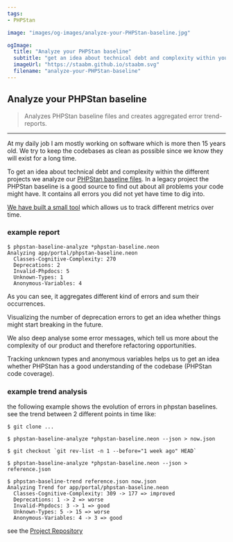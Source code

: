 ```yaml
---
tags:
- PHPStan

image: "images/og-images/analyze-your-PHPStan-baseline.jpg"

ogImage:
  title: "Analyze your PHPStan baseline"
  subtitle: "get an idea about technical debt and complexity within your projects"
  imageUrl: "https://staabm.github.io/staabm.svg"
  filename: "analyze-your-PHPStan-baseline"
---
```



## Analyze your PHPStan baseline

> Analyzes PHPStan baseline files and creates aggregated error trend-reports.

---

At my daily job I am mostly working on software which is more then 15 years old.
We try to keep the codebases as clean as possible since we know they will exist for a long time.

To get an idea about technical debt and complexity within the different projects we analyze our [PHPStan baseline files](https://phpstan.org/user-guide/baseline).
In a legacy project the PHPStan baseline is a good source to find out about all problems your code might have.
It contains all errors you did not yet have time to dig into.

[We have built a small tool](https://github.com/staabm/phpstan-baseline-analysis) which allows us to track different metrics over time.

### example report

```
$ phpstan-baseline-analyze *phpstan-baseline.neon
Analyzing app/portal/phpstan-baseline.neon
  Classes-Cognitive-Complexity: 270
  Deprecations: 2
  Invalid-Phpdocs: 5
  Unknown-Types: 1
  Anonymous-Variables: 4
```

As you can see, it aggregates different kind of errors and sum their occurrences.

Visualizing the number of deprecation errors to get an idea whether things might start breaking in the future.

We also deep analyse some error messages, which tell us more about the complexity of our product and therefore refactoring opportunities.

Tracking unknown types and anonymous variables helps us to get an idea whether PHPStan has a good understanding of the codebase (PHPStan code coverage).

### example trend analysis

the following example shows the evolution of errors in phpstan baselines.
see the trend between 2 different points in time like:

```
$ git clone ...

$ phpstan-baseline-analyze *phpstan-baseline.neon --json > now.json

$ git checkout `git rev-list -n 1 --before="1 week ago" HEAD`

$ phpstan-baseline-analyze *phpstan-baseline.neon --json > reference.json

$ phpstan-baseline-trend reference.json now.json
Analyzing Trend for app/portal/phpstan-baseline.neon
  Classes-Cognitive-Complexity: 309 -> 177 => improved
  Deprecations: 1 -> 2 => worse
  Invalid-Phpdocs: 3 -> 1 => good
  Unknown-Types: 5 -> 15 => worse
  Anonymous-Variables: 4 -> 3 => good
```


see the [Project Repository](https://github.com/staabm/phpstan-baseline-analysis)
